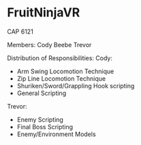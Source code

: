 # FruitNinjaVR
CAP 6121

Members:
Cody Beebe
Trevor

Distribution of Responsibilities:
Cody:
* Arm Swing Locomotion Technique
* Zip Line Locomotion Technique
* Shuriken/Sword/Grappling Hook scripting
* General Scripting

Trevor:
* Enemy Scripting
* Final Boss Scripting
* Enemy/Environment Models
